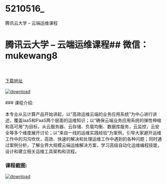 # 5210516_
腾讯云大学 – 云端运维课程
# 腾讯云大学 – 云端运维课程## 微信：mukewang8
<br/></br>[下载地址](http://www.36tz.cn/article/5210516 "下载地址")
<br/></br>[![download](http://36tz.cn/muke_img/2020_02_1-110-300x142.png "下载地址")](http://www.36tz.cn/article/5210516 "下载地址")
<br/></br>### 课程介绍:<br/></br>本专业从云计算产品开始讲起，以“高效运维云端的业务应用系统”为中心进行讲述，覆盖IaaS和PaaS两个层面的运维知识；以“确保云端业务应用系统的弹性伸缩和高可用”为目标，从云服务器、云存储、负载均衡、数据库服务，云监控，云安全等多个维度展开讨论；以“来自一线的运维实践经验”为案例，引导大家避开运维工作中的沟沟坎坎，高效、快速的解决和处理运维工作中遇到的各种问题；同时通过案例分析，了解业界大规模云端运维解决方案，学习高级自动化运维编程技能，设计和建立相关运维工具架构和流程。

### 课程截图:
[![download](http://36tz.cn/muke_img/2020_02_11-106.png "下载地址")](http://www.36tz.cn/article/5210516 "下载地址")
